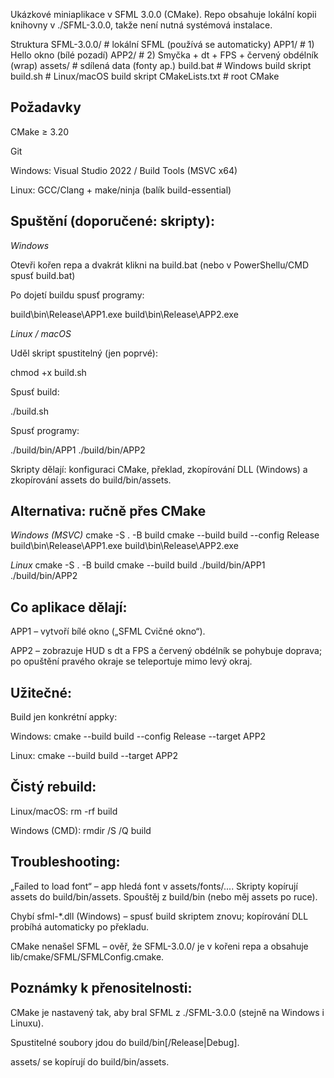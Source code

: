 Ukázkové miniaplikace v SFML 3.0.0 (CMake).
Repo obsahuje lokální kopii knihovny v ./SFML-3.0.0, takže není nutná systémová instalace.

Struktura
SFML-3.0.0/           # lokální SFML (používá se automaticky)
APP1/                 # 1) Hello okno (bílé pozadí)
APP2/                 # 2) Smyčka + dt + FPS + červený obdélník (wrap)
assets/               # sdílená data (fonty ap.)
build.bat             # Windows build skript
build.sh              # Linux/macOS build skript
CMakeLists.txt        # root CMake

## **Požadavky**

CMake ≥ 3.20

Git

Windows: Visual Studio 2022 / Build Tools (MSVC x64)

Linux: GCC/Clang + make/ninja (balík build-essential)

## **Spuštění (doporučené: skripty):**

_Windows_

Otevři kořen repa a dvakrát klikni na build.bat
(nebo v PowerShellu/CMD spusť build.bat)

Po dojetí buildu spusť programy:

build\bin\Release\APP1.exe
build\bin\Release\APP2.exe

_Linux / macOS_

Uděl skript spustitelný (jen poprvé):

chmod +x build.sh


Spusť build:

./build.sh


Spusť programy:

./build/bin/APP1
./build/bin/APP2


Skripty dělají: konfiguraci CMake, překlad, zkopírování DLL (Windows) a zkopírování assets do build/bin/assets.

## **Alternativa: ručně přes CMake**
_Windows (MSVC)_
cmake -S . -B build
cmake --build build --config Release
build\bin\Release\APP1.exe
build\bin\Release\APP2.exe

_Linux_
cmake -S . -B build
cmake --build build
./build/bin/APP1
./build/bin/APP2

## **Co aplikace dělají:**

APP1 – vytvoří bílé okno („SFML Cvičné okno“).

APP2 – zobrazuje HUD s dt a FPS a červený obdélník se pohybuje doprava; po opuštění pravého okraje se teleportuje mimo levý okraj.

## **Užitečné:**

Build jen konkrétní appky:

Windows: cmake --build build --config Release --target APP2

Linux: cmake --build build --target APP2

## **Čistý rebuild:**

Linux/macOS: rm -rf build

Windows (CMD): rmdir /S /Q build

## **Troubleshooting:**

„Failed to load font“ – app hledá font v assets/fonts/.... Skripty kopírují assets do build/bin/assets. Spouštěj z build/bin (nebo měj assets po ruce).

Chybí sfml-*.dll (Windows) – spusť build skriptem znovu; kopírování DLL probíhá automaticky po překladu.

CMake nenašel SFML – ověř, že SFML-3.0.0/ je v kořeni repa a obsahuje lib/cmake/SFML/SFMLConfig.cmake.

## **Poznámky k přenositelnosti:**

CMake je nastavený tak, aby bral SFML z ./SFML-3.0.0 (stejně na Windows i Linuxu).

Spustitelné soubory jdou do build/bin[/Release|Debug].

assets/ se kopírují do build/bin/assets.
